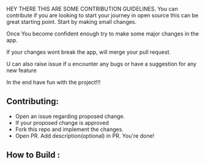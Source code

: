 HEY THERE THIS ARE SOME CONTRIBUTION GUIDELINES. You can contribute if you are looking to start your journey in open source this can be great starting point. Start by making small changes.

Once You become confident enough try to make some major changes in the app.

If your changes wont break the app, will merge your pull request.

U can also raise issue if u encounter any bugs or have a suggestion for any new feature

In the end have fun with the project!!!

## Contributing:
- Open an issue regarding proposed change.
- If your proposed change is approved
- Fork this repo and implement the changes. 
- Open PR. Add description(optional) in PR. You're done!

## How to Build :
